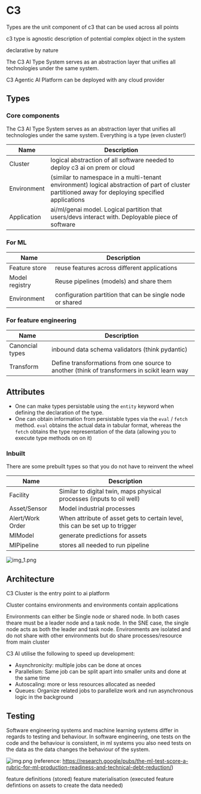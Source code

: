# C3

Types are the unit component of c3 that can be used across all points 

c3 type is agnostic description of potential complex object in the system

declarative by nature

 The C3 AI Type System serves as an abstraction layer that unifies all technologies under the same system. 
 
C3 Agentic AI Platform can be deployed with any cloud provider


## Types

### Core components

 The C3 AI Type System serves as an abstraction layer that unifies all technologies under the same system. Everything is a type
 (even cluster!)

| Name        | Description                                                                                                                                  |
|-------------|----------------------------------------------------------------------------------------------------------------------------------------------|
| Cluster     | logical abstraction of all software needed to deploy c3 ai on prem or cloud                                                                  |
| Environment | (similar to namespace in a multi-tenant environment) logical abstraction of part of cluster partitioned away for deploying specified applications |
| Application | ai/ml/genai model. Logical partition that users/devs interact with. Deployable piece of software                                             |


### For ML
| Name             | Description                                                        |
|------------------|--------------------------------------------------------------------|
| Feature store    | reuse features across different applications                       |
| Model registry   | Reuse pipelines (models) and share them                            |
| Environment      | configuration partition that can be single node or shared          |


### For feature engineering
| Name            | Description                                                                                  |
|-----------------|----------------------------------------------------------------------------------------------|
| Canoncial types | inbound data schema validators (think pydantic)                                              |
| Transform       | Define transformations from one source to another (think of transformers in scikit learn way |

## Attributes 

- One can make types persistable using the `entity` keyword when defining the declaration of the type.
- One can obtain information from persistable types via the `eval` / `fetch` method. `eval` obtains the actual data in 
tabular format, whereas the `fetch` obtains the type representation of the data (allowing you to execute type methods on
on it)

### Inbuilt

There are some prebuilt types so that you do not have to reinvent the wheel

| Name             | Description                                                                  |
|------------------|------------------------------------------------------------------------------|
| Facility         | Similar to digital twin, maps physical processes (inputs to oil well)        |
| Asset/Sensor     | Model industrial processes                                                   |
| Alert/Work Order | When attribute of asset gets to certain level, this can be set up to trigger |
| MIModel          | generate predictions for assets                                              |
| MIPipeline       | stores all needed to run pipeline                                            |


![img_1.png](img_1.png)

## Architecture

C3 Cluster is the entry point to ai platform

Cluster contains environments and environments contain applications

Environments can either be Single node or shared node. In both cases theare must be a leader node and a task node. In the SNE case,
the single node acts as both the leader and task node. Environments are isolated and do not share with other environments
but do share processes/resource from main cluster

C3 AI utilise the following to speed up development:
- Asynchronicity: multiple jobs can be done at onces
- Parallelism: Same job can be split apart into smaller units and done at the same time
- Autoscaling: more or less resources allocated as needed 
- Queues: Organize related jobs to parallelize work and run asynchronous logic in the background


## Testing

Software engineering systems and machine learning systems differ in regards to testing and behaviour. 
In software engineering, one tests on the code and the behaviour is consistent, in ml systems you also need tests on the
data as the data changes the behaviour of the system.

![img.png](img.png) (reference: https://research.google/pubs/the-ml-test-score-a-rubric-for-ml-production-readiness-and-technical-debt-reduction/)



feature definitions (stored)
feature materialisation (executed feature defintions on assets to create the data needed)




